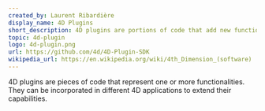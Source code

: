 ```yaml
---
created_by: Laurent Ribardière
display_name: 4D Plugins
short_description: 4D plugins are portions of code that add new functionalities to 4D applications.
topic: 4d-plugin
logo: 4d-plugin.png
url: https://github.com/4d/4D-Plugin-SDK
wikipedia_url: https://en.wikipedia.org/wiki/4th_Dimension_(software)
---
```


4D plugins are pieces of code that represent one or more functionalities. They can be incorporated in different 4D applications to extend their capabilities.